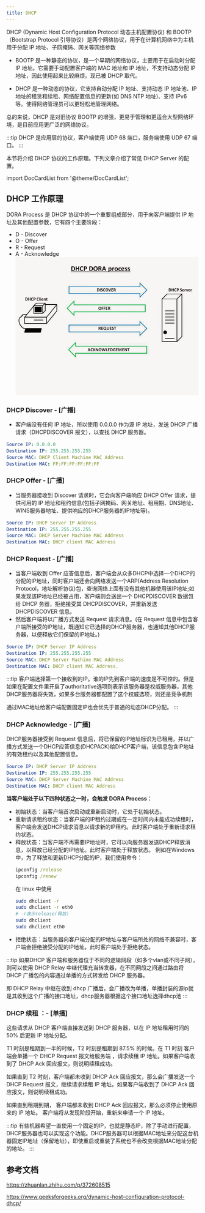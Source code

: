 ```yaml
---
title: DHCP
---
```


DHCP (Dynamic Host Configuration Protocol 动态主机配置协议) 和 BOOTP（Bootstrap Protocol 引导协议）是两个网络协议，用于在计算机网络中为主机用于分配 IP 地址、子网掩码、网关等网络参数

- BOOTP 是一种静态的协议，是一个早期的网络协议，主要用于在启动时分配 IP 地址。它需要手动配置客户端的 MAC 地址和 IP 地址，不支持动态分配 IP 地址，因此使用起来比较麻烦。现已被 DHCP 取代。

- DHCP 是一种动态的协议，它支持自动分配 IP 地址、支持动态 IP 地址池、IP 地址的租赁和续租、网络配置信息的更新(如 DNS NTP 地址)、支持 IPv6 等。使得网络管理员可以更轻松地管理网络。

总的来说，DHCP 是对旧协议 BOOTP 的增强，更易于管理和更适合大型网络环境，是目前应用更广泛的网络协议。

:::tip
DHCP 是应用层的协议，客户端使用 UDP 68 端口，服务端使用 UDP 67 端口。
:::

本节将介绍 DHCP 协议的工作原理。下列文章介绍了常见 DHCP Server 的配置。

import DocCardList from '@theme/DocCardList';

<DocCardList />

## DHCP 工作原理

DORA Process 是 DHCP 协议中的一个重要组成部分，用于向客户端提供 IP 地址及其他配置参数，它有四个主要阶段：
- D - Discover
- O - Offer
- R - Request
- A - Acknowledge
![1678351144391](image/README/1678351144391.png)
### DHCP Discover - [广播]
  - 客户端没有任何 IP 地址，所以使用 0.0.0.0 作为源 IP 地址，发送 DHCP 广播请求（DHCPDISCOVER 报文），以查找 DHCP 服务器。
  ```yaml title="包含信息如下"
  Source IP: 0.0.0.0
  Destination IP: 255.255.255.255
  Source MAC: DHCP Client Machine MAC Address
  Destination MAC: FF:FF:FF:FF:FF:FF
  ```
### DHCP Offer - [广播]
  - 当服务器接收到 Discover 请求时，它会向客户端响应 DHCP Offer 请求，提供可用的 IP 地址和租约信息(包括子网掩码、网关地址、租用期、DNS地址、WINS服务器地址、提供响应的DHCP服务器的IP地址等)。
  ```yaml title="包含信息如下"
  Source IP: DHCP Server IP Address
  Destination IP: 255.255.255.255
  Source MAC: DHCP Server Machine MAC Address
  Destination MAC: DHCP client MAC Address
  ```
### DHCP Request - [广播]
  - 当客户端收到 Offer 应答信息后，客户端会从众多DHCP中选择一个DHCP的分配的IP地址，同时客户端还会向网络发送一个ARP(Address Resolution Protocol，地址解析协议)包，查询网络上面有没有其他机器使用该IP地址;如果发现该IP地址已经被占用，客户端则会送出一个 DHCPDISCOVER 数据包给 DHCP 务器，拒绝接受其 DHCPDISCOVER，并重新发送 DHCPDISCOVER 信息。
  - 然后客户端将以广播方式发送 Request 请求消息。(在 Request 信息中包含客户端所接受的IP地址，既通知它已选择的DHCP服务器，也通知其他DHCP服务器，以便释放它们保留的IP地址。)
  ```yaml title="包含信息如下"
  Source IP: DHCP Server IP Address
  Destination IP: 255.255.255.255
  Source MAC: DHCP Server Machine MAC Address
  Destination MAC: DHCP client MAC Address.
  ```
  :::tip
  客户端选择第一个接收到的IP。谁的IP先到客户端的速度是不可控的。但是如果在配置文件里开启了authoritative选项则表示该服务器是权威服务器，其他DHCP服务器将失效，如果多台服务器都配置了这个权威选项，则还是竞争机制
  
  通过MAC地址给客户端配置固定IP也会优先于普通的动态DHCP分配。
  :::

### DHCP Acknowledge - [广播]
  DHCP服务器接受到 Request 信息后，将已保留的IP地址标识为已租用，并以广播方式发送一个DHCP应答信息(DHCPACK)给DHCP客户端，该信息包含IP地址的有效租约以及其他配置信息。
  ```yaml title="包含信息如下"
  Source IP: DHCP Server IP Address
  Destination IP: 255.255.255.255
  Source MAC: DHCP Server Machine MAC Address
  Destination MAC: DHCP client MAC Address
  ```

**当客户端处于以下四种状态之一时，会触发 DORA Process：**

- 初始状态：当客户端首次启动或重新启动时，它处于初始状态。
- 重新请求租约状态：当客户端的IP租约过期或在一定时间内未能成功续租时，客户端会发送DHCP请求消息以请求新的IP租约。此时客户端处于重新请求租约状态。
- 释放状态：当客户端不再需要IP地址时，它可以向服务器发送DHCP释放消息，以释放已经分配的IP地址。此时客户端处于释放状态。
  例如在Windows中，为了释放和更新DHCP分配的IP，我们使用命令：
  ```cmd
  ipconfig /release
  ipconfig /renew
  ```
  在 linux 中使用
  ```bash
  sudo dhclient -r
  sudo dhclient -r eth0
  # -r表示release(释放)
  sudo dhclient
  sudo dhclient eth0
  ```
- 拒绝状态：当服务器向客户端分配的IP地址与客户端所处的网络不兼容时，客户端会拒绝接受分配的IP地址。此时客户端处于拒绝状态。


:::tip
如果DHCP 客户端和服务器位于不同的逻辑网段（如多个vlan或不同子网），则可以使用 DHCP Relay 中继代理充当转发器，在不同网段之间通过路由将 DHCP 广播包的内容通过单播的方式转发给 DHCP 服务器。

即 DHCP Relay 中继在收到 dhcp 广播后，会广播改为单播，单播封装的源ip就是其收到这个广播的接口地址，dhcp服务器根据这个接口地址选择dhcp池
:::

### DHCP 续租 ：- [单播]

这些请求从 DHCP 客户端直接发送到 DHCP 服务器，以在 IP 地址租用时间的 50% 后更新 IP 地址分配。

T1 时刻是租期到一半的时候，T2 时刻是租期到 87.5% 的时候。在 T1 时刻 客户端会单播一个 DHCP Request 报文给服务端 ，请求续租 IP 地址。如果客户端收到了 DHCP Ack 回应报文，则说明续租成功。

如果直到 T2 时刻，客户端都未收到 DHCP Ack 回应报文，那么会广播发送一个 DHCP Request 报文，继续请求续租 IP 地址。如果客户端收到了 DHCP Ack 回应报文，则说明续租成功。

如果直到租期到期， 客户端都未收到 DHCP Ack 回应报文，那么必须停止使用原来的 IP 地址。 客户端将从发现阶段开始，重新来申请一个 IP 地址。

:::tip
有些机器希望一直使用一个固定的IP，也就是静态IP，除了手动进行配置，DHCP服务器也可以实现这个功能。DHCP服务器可以根据MAC地址来分配这台机器固定IP地址（保留地址），即使重启或重装了系统也不会改变根据MAC地址分配的地址。
:::

## 参考文档
https://zhuanlan.zhihu.com/p/372608515

https://www.geeksforgeeks.org/dynamic-host-configuration-protocol-dhcp/
